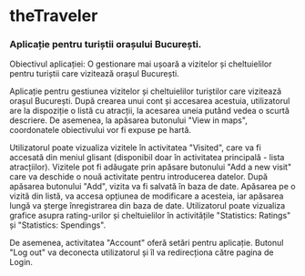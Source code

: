 # theTraveler

### Aplicație pentru turiștii orașului București.

Obiectivul aplicației: O gestionare mai ușoară a vizitelor și cheltuielilor pentru turiștii care vizitează orașul București.

Aplicație pentru gestiunea vizitelor și cheltuielilor turiștilor care vizitează orașul București.
După crearea unui cont și accesarea acestuia, utilizatorul are la dispoziție o listă cu atracții, la acesarea uneia putând vedea o scurtă descriere. De asemenea, la apăsarea butonului "View in maps", coordonatele obiectivului vor fi expuse pe hartă.

Utilizatorul poate vizualiza vizitele în activitatea "Visited", care va fi accesată din meniul glisant (disponibil doar în activitatea principală - lista atracțiilor). 
Vizitele pot fi adăugate prin apăsare butonului "Add a new visit" care va deschide o nouă activitate pentru introducerea datelor. 
După apăsarea butonului "Add", vizita va fi salvată în baza de date. Apăsarea pe o vizită din listă, va accesa opțiunea de modificare a acesteia, iar apăsarea lungă va șterge înregistrarea din baza de date.
Utilizatorul poate vizualiza grafice asupra rating-urilor și cheltuielilor în activitățile "Statistics: Ratings" și "Statistics: Spendings".

De asemenea, activitatea "Account" oferă setări pentru aplicație. Butonul "Log out" va deconecta utilizatorul și îl va redirecționa către pagina de Login. 
